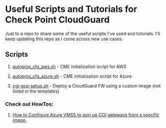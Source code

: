# Useful Scripts and Tutorials for Check Point CloudGuard

Just to a repo to share some of the useful scripts I've used and tutorials. I'll keep updating this repo as I come across new use cases.

## Scripts 
1. [autoprov_cfg_aws.sh](scripts/autoprov_cfg_aws.sh) - CME initialization script for AWS

2. [autoprov_cfg_azure.sh](script/autoprov_cfg_azure.sh) - CME initialization script for Azure 

3. [cgi-gcp-setup.sh](scripts/cgi-gcp-setup.sh) - Deploy a CloudGuard FW using a custom image (not listed in the templates)

### Check out HowTos:

1. [How to Configure Azure VMSS to spin up CGI gateways from a specific image.](HowTo/CGI-VMSS-custom-image.md)